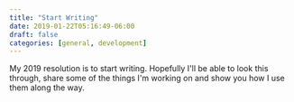 ```yaml
---
title: "Start Writing"
date: 2019-01-22T05:16:49-06:00
draft: false
categories: [general, development]
---
```

My 2019 resolution is to start writing. Hopefully I'll be able to look this through, share some of the things I'm working on and show you how I use them along the way.
